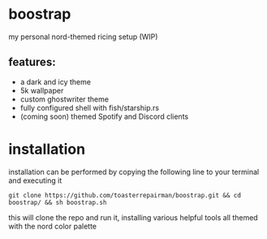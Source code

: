 # boostrap
my personal nord-themed ricing setup (WIP)
## features:
- a dark and icy theme
- 5k wallpaper
- custom ghostwriter theme
- fully configured shell with fish/starship.rs
- (coming soon) themed Spotify and Discord clients 

# installation
installation can be performed by copying the following line to your terminal and executing it

`git clone https://github.com/toasterrepairman/boostrap.git && cd boostrap/ && sh boostrap.sh`

this will clone the repo and run it, installing various helpful tools all themed with the nord color palette
